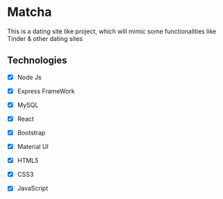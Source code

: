 # Matcha
This is a dating site like project, which will mimic some functionalities like Tinder & other dating sites

## Technologies

- [x] Node Js
- [x] Express FrameWork
- [x] MySQL
- [x] React
- [x] Bootstrap
- [x] Material UI
- [x] HTML5
- [x] CSS3
- [x] JavaScript


